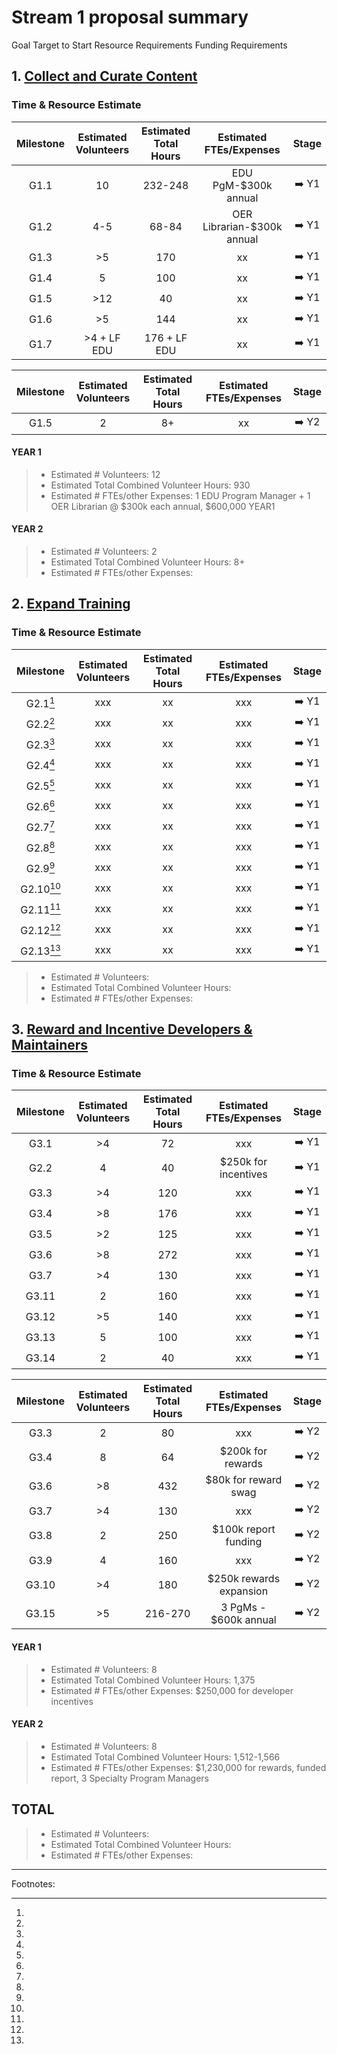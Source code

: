 # Stream 1 proposal summary

Goal Target to Start Resource Requirements Funding Requirements

## 1. [Collect and Curate Content](https://github.com/ossf/education/blob/main/plan/1.0%20Collect%20and%20Curate%20Content.md)

### Time & Resource Estimate

| Milestone | Estimated Volunteers | Estimated Total Hours | Estimated FTEs/Expenses | Stage |
| :-------: | :------------------: | :-------------------: | :---------------------: | :---: |
| G1.1      |         10           |        232-248        |   EDU PgM-$300k annual  | ➡️ Y1 |
| G1.2      |         4-5          |         68-84         | OER Librarian-$300k annual| ➡️ Y1 |
| G1.3      |         >5           |          170          |           xx            | ➡️ Y1 |
| G1.4      |         5            |          100          |           xx            | ➡️ Y1 |
| G1.5      |         >12          |          40           |           xx            | ➡️ Y1 |
| G1.6      |         >5           |          144          |           xx            | ➡️ Y1 |
| G1.7      |      >4 + LF EDU     |       176 + LF EDU    |           xx            | ➡️ Y1 |

| Milestone | Estimated Volunteers | Estimated Total Hours | Estimated FTEs/Expenses | Stage |
| :-------: | :------------------: | :-------------------: | :---------------------: | :---: |
| G1.5      |           2          |          8+           |           xx            | ➡️ Y2 |

#### YEAR 1
> - Estimated # Volunteers: 12
> - Estimated Total Combined Volunteer Hours: 930
> - Estimated # FTEs/other Expenses: 1 EDU Program Manager + 1 OER Librarian @ $300k each annual, $600,000 YEAR1
#### YEAR 2
> - Estimated # Volunteers: 2
> - Estimated Total Combined Volunteer Hours: 8+
> - Estimated # FTEs/other Expenses:  

## 2. [Expand Training](https://github.com/ossf/education/blob/main/plan/2.0%20Expand%20Training.md)

### Time & Resource Estimate

| Milestone | Estimated Volunteers | Estimated Total Hours | Estimated FTEs/Expenses | Stage |
| :-------: | :------------------: | :-------------------: | :---------------------: | :---: |
| G2.1[^1]  |         xxx          |          xx           |           xxx           | ➡️ Y1 |
| G2.2[^1]  |         xxx          |          xx           |           xxx           | ➡️ Y1 |
| G2.3[^1]  |         xxx          |          xx           |           xxx           | ➡️ Y1 |
| G2.4[^1]  |         xxx          |          xx           |           xxx           | ➡️ Y1 |
| G2.5[^1]  |         xxx          |          xx           |           xxx           | ➡️ Y1 |
| G2.6[^1]  |         xxx          |          xx           |           xxx           | ➡️ Y1 |
| G2.7[^1]  |         xxx          |          xx           |           xxx           | ➡️ Y1 |
| G2.8[^1]  |         xxx          |          xx           |           xxx           | ➡️ Y1 |
| G2.9[^1]  |         xxx          |          xx           |           xxx           | ➡️ Y1 |
| G2.10[^1] |         xxx          |          xx           |           xxx           | ➡️ Y1 |
| G2.11[^1] |         xxx          |          xx           |           xxx           | ➡️ Y1 |
| G2.12[^1] |         xxx          |          xx           |           xxx           | ➡️ Y1 |
| G2.13[^1] |         xxx          |          xx           |           xxx           | ➡️ Y1 |

> - Estimated # Volunteers:
> - Estimated Total Combined Volunteer Hours:
> - Estimated # FTEs/other Expenses:

## 3. [Reward and Incentive Developers & Maintainers](https://github.com/ossf/education/blob/main/plan/3.0%20Reward%20and%20Incentivize%20Developers%20and%20Maintainers.md)

### Time & Resource Estimate

| Milestone | Estimated Volunteers | Estimated Total Hours | Estimated FTEs/Expenses | Stage |
| :-------: | :------------------: | :-------------------: | :---------------------: | :---: |
| G3.1      |         >4           |          72           |           xxx           | ➡️ Y1 |
| G2.2      |         4            |          40           |   $250k for incentives  | ➡️ Y1 |
| G3.3      |         >4           |          120          |           xxx           | ➡️ Y1 |
| G3.4      |         >8           |          176          |           xxx           | ➡️ Y1 |
| G3.5      |         >2           |          125          |           xxx           | ➡️ Y1 |
| G3.6      |         >8           |          272          |           xxx           | ➡️ Y1 |
| G3.7      |         >4           |          130          |           xxx           | ➡️ Y1 |
| G3.11     |         2            |          160          |           xxx           | ➡️ Y1 |
| G3.12     |         >5           |          140          |           xxx           | ➡️ Y1 |
| G3.13     |         5            |          100          |           xxx           | ➡️ Y1 |
| G3.14     |         2            |          40           |           xxx           | ➡️ Y1 |


| Milestone | Estimated Volunteers | Estimated Total Hours | Estimated FTEs/Expenses | Stage |
| :-------: | :------------------: | :-------------------: | :---------------------: | :---: |
| G3.3      |         2            |          80           |           xxx           | ➡️ Y2 |
| G3.4      |         8            |          64           |  $200k for rewards      | ➡️ Y2 |
| G3.6      |         >8           |         432           |  $80k for reward swag   | ➡️ Y2 |
| G3.7      |         >4           |         130           |           xxx           | ➡️ Y2 |
| G3.8      |         2            |         250           |  $100k report funding   | ➡️ Y2 |
| G3.9      |         4            |         160           |           xxx           | ➡️ Y2 |
| G3.10     |         >4           |         180           | $250k rewards expansion | ➡️ Y2 |
| G3.15     |         >5           |          216-270      | 3 PgMs - $600k annual   | ➡️ Y2 |


#### YEAR 1
> - Estimated # Volunteers: 8
> - Estimated Total Combined Volunteer Hours: 1,375
> - Estimated # FTEs/other Expenses: $250,000 for developer incentives
> 
#### YEAR 2
> - Estimated # Volunteers: 8
> - Estimated Total Combined Volunteer Hours: 1,512-1,566
> - Estimated # FTEs/other Expenses: $1,230,000 for rewards, funded report, 3 Specialty Program Managers


## TOTAL

> - Estimated # Volunteers: 
> - Estimated Total Combined Volunteer Hours:
> - Estimated # FTEs/other Expenses:

---

Footnotes:
[^1]:
